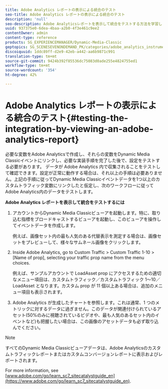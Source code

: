 ```yaml
---
title: Adobe Analytics レポートの表示による統合のテスト
seo-title: Adobe Analytics レポートの表示による統合のテスト
description: 'null'
seo-description: Adobe Analyticsレポートを表示して統合をテストする方法を学習します。
uuid: 937375e0-6dea-4baa-a2b0-4f3e461c9ee2
contentOwner: admin
content-type: reference
products: SG_EXPERIENCEMANAGER/Dynamic-Media-Classic
geptopics: SG_SCENESEVENONDEMAND_PK/categories/adobe_analytics_instrumentation_kit
discoiquuid: 1ddc89ff-d2e9-42eb-a442-aa6b9871c991
translation-type: tm+mt
source-git-commit: 9424b392f85536dc75083d0ade255e4824755ed1
workflow-type: tm+mt
source-wordcount: '354'
ht-degree: 42%

---
```



# Adobe Analytics レポートの表示による統合のテスト{#testing-the-integration-by-viewing-an-adobe-analytics-report}

必要な変数をAdobe Analyticsで作成し、それらの変数をDynamic Media Classicイベントにリンクし、必要な実装手順を完了した後で、設定をテストする必要があります。 データが Adobe Analytics 内で収集されることをテストして確認できます。設定が正常に動作する場合は、それ以上の手順は必要ありません。上記の手順に従ってDynamic Media Classicイベントデータを1つ以上のカスタムトラフィック変数にリンクしたと仮定し、次のワークフローに従ってAdobe Analytics内のデータをテストします。

**Adobe Analytics レポートを表示して統合をテストするには**

1. アカウントからDynamic Media Classicビューアを起動します。特に、取り込む指標をブロードキャストするビューアを起動し、このビューアを操作してイベントデータを作成します。

   例えば、画像セット内の最も人気のある代替表示を測定する場合は、画像セットをプレビューして、様々なサムネール画像をクリックします。

1. Inside Adobe Analytics, go to Custom Traffic > Custom Traffic 1-10 > [Name of prop], selecting your traffic prop name from the menu choices.

   例えば、サンプルアカウントで LoadAsset prop にアクセスするための適切なメニュー項目は、カスタムトラフィック／カスタムトラフィック 1～10／LoadAsset となります。カスタム prop が 11 個以上ある場合は、追加のメニュー項目も表示されます。

1. Adobe Analytics が生成したチャートを参照します。これは通常、1 つのメトリックに対するデータに過ぎません。このデータが関連付けられているアセット(50%のみに視聴されているビデオや、最も人気のあるセット内のイベントなど)も把握したい場合は、この画像のアセットデータも必ず取り込んでください。

>[!NOTE]
>
>すべてのDynamic Media Classicビューアデータは、Adobe Analyticsのカスタムトラフィックレポートまたはカスタムコンバージョンレポートに表示およびレポートされます。

For more information, see [www.adobe.com/go/learn_sc7_sitecatalystguide_en](https://www.adobe.com/go/learn_sc7_sitecatalystguide_en).
